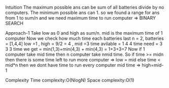 Intuition
The maximum possible ans can be sum of all batteries divide by no computers.
The minimum possible ans can 1.
so we found a range for ans from 1 to sum/n and we need maximum time to run computer => BINARY SEARCH

Approach-1
Take low as 0 and high as sum/n.
mid is the maximum time of 1 computer
Now we check how much time each batteries last
n = 2, batteries = [1,4,4]
low =1 , high = 9/2 = 4 , mid =3
time avilable = 1 4 4
time need = 3 3 3
time we get = min(1,3)+min(4,3) + min(4,3) = 1+3+3=7
Now if 1 computer take mid time then n computer take nmid time.
So if time >= midn then there is some time left to run more computer
=> low = mid
else time < mid*n then we dont have time to run every computer mid time => high=mid-1

Complexity
Time complexity:O(NlogN)
Space complexity:O(1)
